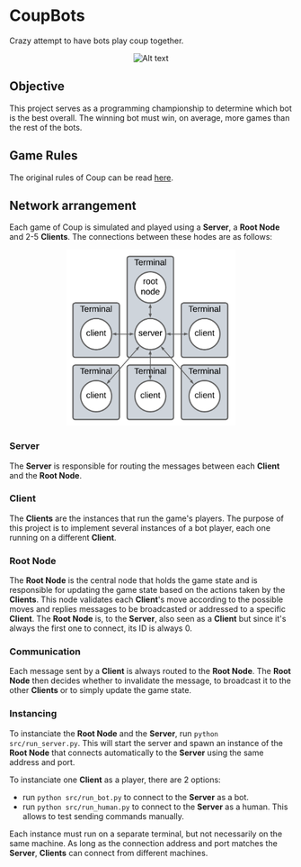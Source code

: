 # CoupBots
Crazy attempt to have bots play coup together.


<div style="text-align: center;">
<img src="https://cf.geekdo-images.com/MWhSY_GOe2-bmlQ2rntSVg__itemrep/img/QRw3T5XGsrRs-QKCSpzwE7nFqOg=/fit-in/246x300/filters:strip_icc()/pic2016054.jpg" alt="Alt text" width="200"/>
</div>

## Objective
This project serves as a programming championship to determine which bot is the best overall. The winning bot must win, on average, more games than the rest of the bots.


## Game Rules
The original rules of Coup can be read [here](https://www.qugs.org/rules/r131357.pdf).

## Network arrangement
Each game of Coup is simulated and played using a **Server**, a **Root Node** and 2-5 **Clients**. The connections between these hodes are as follows:



<div style="text-align: center;">
<img src="guide/network_diagram.png" alt="Alt text" width="300"/>
</div>

### Server
The **Server** is responsible for routing the messages between each **Client** and the **Root Node**.

### Client
The **Clients** are the instances that run the game's players. The purpose of this project is to implement several instances of a bot player, each one running on a different **Client**.

### Root Node
The **Root Node** is the central node that holds the game state and is responsible for updating the game state based on the actions taken by the **Clients**. This node validates each **Client**'s move according to the possible moves and replies messages to be broadcasted or addressed to a specific **Client**. The **Root Node** is, to the **Server**, also seen as a **Client** but since it's always the first one to connect, its ID is always 0.

### Communication
Each message sent by a **Client** is always routed to the **Root Node**. The **Root Node** then decides whether to invalidate the message, to broadcast it to the other **Clients** or to simply update the game state.

### Instancing
To instanciate the **Root Node** and the **Server**, run `python src/run_server.py`. This will start the server and spawn an instance of the **Root Node** that connects automatically to the **Server** using the same address and port.

To instanciate one **Client** as a player, there are 2 options:
- run `python src/run_bot.py` to connect to the **Server** as a bot.
- run `python src/run_human.py` to connect to the **Server** as a human. This allows to test sending commands manually.

Each instance must run on a separate terminal, but not necessarily on the same machine. As long as the connection address and port matches the **Server**, **Clients** can connect from different machines.
